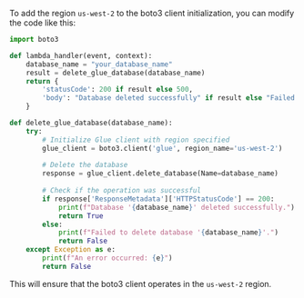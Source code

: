 To add the region `us-west-2` to the boto3 client initialization, you can modify the code like this:

```python
import boto3

def lambda_handler(event, context):
    database_name = "your_database_name"
    result = delete_glue_database(database_name)
    return {
        'statusCode': 200 if result else 500,
        'body': "Database deleted successfully" if result else "Failed to delete database"
    }

def delete_glue_database(database_name):
    try:
        # Initialize Glue client with region specified
        glue_client = boto3.client('glue', region_name='us-west-2')
        
        # Delete the database
        response = glue_client.delete_database(Name=database_name)
        
        # Check if the operation was successful
        if response['ResponseMetadata']['HTTPStatusCode'] == 200:
            print(f"Database '{database_name}' deleted successfully.")
            return True
        else:
            print(f"Failed to delete database '{database_name}'.")
            return False
    except Exception as e:
        print(f"An error occurred: {e}")
        return False
```

This will ensure that the boto3 client operates in the `us-west-2` region.
